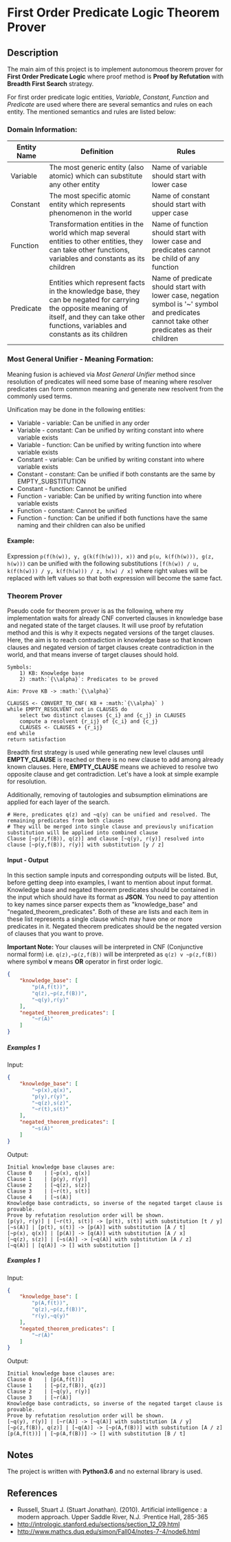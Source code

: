 # First Order Predicate Logic Theorem Prover

## Description
The main aim of this project is to implement autonomous theorem prover for **First Order Predicate Logic** where
proof method is **Proof by Refutation** with **Breadth First Search** strategy.

For first order predicate logic entities, _Variable_, _Constant_, _Function_ and _Predicate_ are used where
there are several semantics and rules on each entity. The mentioned semantics and rules are listed below:

### Domain Information: 
Entity Name | Definition | Rules
------------|------------|------
Variable    | The most generic entity (also atomic) which can substitute any other entity | Name of variable should start with lower case 
Constant    | The most specific atomic entity which represents phenomenon in the world | Name of constant should start with upper case 
Function    | Transformation entities in the world which map several entities to other entities, they can take other functions, variables and constants as its children | Name of function should start with lower case and predicates cannot be child of any function 
Predicate   | Entities which represent facts in the knowledge base, they can be negated for carrying the opposite meaning of itself, and they can take other functions, variables and constants as its children | Name of predicate should start with lower case, negation symbol is '~' symbol and predicates cannot take other predicates as their children

### Most General Unifier - Meaning Formation:
Meaning fusion is achieved via _Most General Unifier_ method since resolution of predicates will need some base of
meaning where resolver predicates can form common meaning and generate new resolvent from the commonly used terms.

Unification may be done in the following entities:
* Variable - variable: Can be unified in any order
* Variable - constant: Can be unified by writing constant into where variable exists
* Variable - function: Can be unified by writing function into where variable exists
* Constant - variable: Can be unified by writing constant into where variable exists
* Constant - constant: Can be unified if both constants are the same by EMPTY_SUBSTITUTION
* Constant - function: Cannot be unified
* Function - variable: Can be unified by writing function into where variable exists
* Function - constant: Cannot be unified
* Function - function: Can be unified if both functions have the same naming and their children can also be unified

#### Example:
Expression `p(f(h(w)), y, g(k(f(h(w))), x))` and `p(u, k(f(h(w))), g(z, h(w)))` can be unified with the following
substitutions `[f(h(w)) / u, k(f(h(w))) / y, k(f(h(w))) / z, h(w) / x]` where right values will be replaced with
left values so that both expression will become the same fact.

### Theorem Prover
Pseudo code for theorem prover is as the following, where my implementation waits for already CNF converted
clauses in knowledge base and negated state of the target clauses. It will use proof by refutation method and
this is why it expects negated versions of the target clauses. Here, the aim is to reach contradiction in knowledge
base so that known clauses and negated version of target clauses create contradiction in the world, and that means
inverse of target clauses should hold. 

```
Symbols:
    1) KB: Knowledge base
    2) :math:`{\\alpha}`: Predicates to be proved

Aim: Prove KB -> :math:`{\\alpha}`

CLAUSES <- CONVERT_TO_CNF( KB + :math:`{\\alpha}` )
while EMPTY_RESOLVENT not in CLAUSES do
    select two distinct clauses {c_i} and {c_j} in CLAUSES
    compute a resolvent {r_ij} of {c_i} and {c_j}
    CLAUSES <- CLAUSES + {r_ij}
end while
return satisfaction
```

Breadth first strategy is used while generating new level clauses until **EMPTY_CLAUSE** is reached or there is
no new clause to add among already known clauses. Here, **EMPTY_CLAUSE** means we achieved to resolve two opposite
clause and get contradiction. Let's have a look at simple example for resolution.

Additionally, removing of tautologies and subsumption eliminations are applied for each layer of the search.

```
# Here, predicates q(z) and ~q(y) can be unified and resolved. The remaining predicates from both clauses
# They will be merged into single clause and previously unification substitution will be applied into combined clause
Clause [~p(z,f(B)), q(z)] and clause [~q(y), r(y)] resolved into clause [~p(y,f(B)), r(y)] with substitution [y / z]
```

#### Input - Output
In this section sample inputs and corresponding outputs will be listed. But, before getting deep into examples,
I want to mention about input format. Knowledge base and negated theorem predicates should be contained in the input
which should have its format as **JSON**. You need to pay attention to key names since parser expects them as 
"knowledge_base" and "negated_theorem_predicates". Both of these are lists and each item in these list represents
a single clause which may have one or more predicates in it. Negated theorem predicates should be the negated version
of clauses that you want to prove.

**Important Note:** Your clauses will be interpreted in CNF (Conjunctive normal form) i.e. `q(z),~p(z,f(B))` will be
interpreted as `q(z) v ~p(z,f(B))` where symbol **v** means **OR** operator in first order logic.

```json
{
    "knowledge_base": [
        "p(A,f(t))",
        "q(z),~p(z,f(B))",
        "~q(y),r(y)"
    ],
    "negated_theorem_predicates": [
        "~r(A)"
    ]
}
```

##### Examples 1
Input:
```json
{
    "knowledge_base": [
        "~p(x),q(x)",
        "p(y),r(y)",
        "~q(z),s(z)",
        "~r(t),s(t)"
    ],
    "negated_theorem_predicates": [
        "~s(A)"
    ]
}
```

Output:
```
Initial knowledge base clauses are:
Clause 0 	| [~p(x), q(x)]
Clause 1 	| [p(y), r(y)]
Clause 2 	| [~q(z), s(z)]
Clause 3 	| [~r(t), s(t)]
Clause 4 	| [~s(A)]
Knowledge base contradicts, so inverse of the negated target clause is provable.
Prove by refutation resolution order will be shown.
[p(y), r(y)] | [~r(t), s(t)] -> [p(t), s(t)] with substitution [t / y]
[~s(A)] | [p(t), s(t)] -> [p(A)] with substitution [A / t]
[~p(x), q(x)] | [p(A)] -> [q(A)] with substitution [A / x]
[~q(z), s(z)] | [~s(A)] -> [~q(A)] with substitution [A / z]
[~q(A)] | [q(A)] -> [] with substitution []
```

##### Examples 1
Input:
```json
{
    "knowledge_base": [
        "p(A,f(t))",
        "q(z),~p(z,f(B))",
        "r(y),~q(y)"
    ],
    "negated_theorem_predicates": [
        "~r(A)"
    ]
}
```

Output:
```
Initial knowledge base clauses are:
Clause 0 	| [p(A,f(t))]
Clause 1 	| [~p(z,f(B)), q(z)]
Clause 2 	| [~q(y), r(y)]
Clause 3 	| [~r(A)]
Knowledge base contradicts, so inverse of the negated target clause is provable.
Prove by refutation resolution order will be shown.
[~q(y), r(y)] | [~r(A)] -> [~q(A)] with substitution [A / y]
[~p(z,f(B)), q(z)] | [~q(A)] -> [~p(A,f(B))] with substitution [A / z]
[p(A,f(t))] | [~p(A,f(B))] -> [] with substitution [B / t]
```

## Notes
The project is written with **Python3.6** and no external library is used.

## References
* Russell, Stuart J. (Stuart Jonathan). (2010). Artificial intelligence : a modern approach. Upper Saddle River, N.J. :Prentice Hall, 285-365 
* http://intrologic.stanford.edu/sections/section_12_09.html
* http://www.mathcs.duq.edu/simon/Fall04/notes-7-4/node6.html
